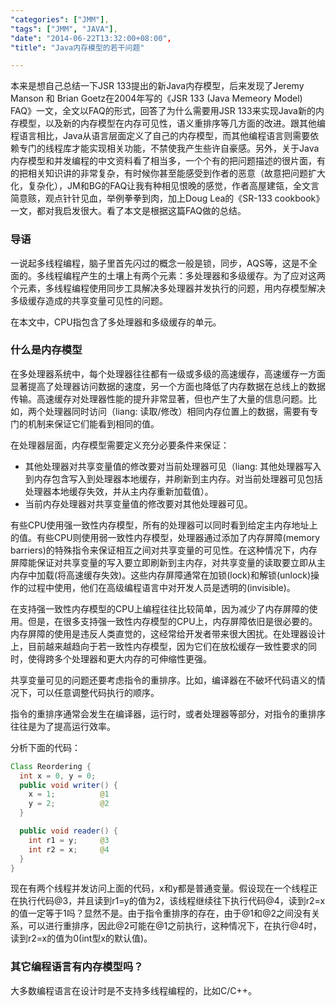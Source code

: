 ```yaml
---
"categories": ["JMM"],
"tags": ["JMM", "JAVA"],
"date": "2014-06-22T13:32:00+08:00",
"title": "Java内存模型的若干问题"

---
```


本来是想自己总结一下JSR 133提出的新Java内存模型，后来发现了Jeremy Manson 和 Brian Goetz在2004年写的《JSR 133 (Java Memeory Model) FAQ》一文，全文以FAQ的形式，回答了为什么需要用JSR 133来实现Java新的内存模型，以及新的内存模型在内存可见性，语义重排序等几方面的改进。跟其他编程语言相比，Java从语言层面定义了自己的内存模型，而其他编程语言则需要依赖专门的线程库才能实现相关功能，不禁使我产生些许自豪感。另外，关于Java内存模型和并发编程的中文资料看了相当多，一个个有的把问题描述的很片面，有的把相关知识讲的非常复杂，有时候你甚至能感受到作者的恶意（故意把问题扩大化，复杂化），JM和BG的FAQ让我有种相见恨晚的感觉，作者高屋建瓴，全文言简意赅，观点针针见血，举例拳拳到肉，加上Doug Lea的《SR-133 cookbook》一文，都对我启发很大。看了本文是根据这篇FAQ做的总结。

###  导语

一说起多线程编程，脑子里首先闪过的概念一般是锁，同步，AQS等，这是不全面的。多线程编程产生的土壤上有两个元素：多处理器和多级缓存。为了应对这两个元素，多线程编程使用同步工具解决多处理器并发执行的问题，用内存模型解决多级缓存造成的共享变量可见性的问题。

在本文中，CPU指包含了多处理器和多级缓存的单元。

### 什么是内存模型

在多处理器系统中，每个处理器往往都有一级或多级的高速缓存，高速缓存一方面显著提高了处理器访问数据的速度，另一个方面也降低了内存数据在总线上的数据传输。高速缓存对处理器性能的提升非常显著，但也产生了大量的信息问题。比如，两个处理器同时访问（liang: 读取/修改）相同内存位置上的数据，需要有专门的机制来保证它们能看到相同的值。

在处理器层面，内存模型需要定义充分必要条件来保证：

* 其他处理器对共享变量值的修改要对当前处理器可见（liang: 其他处理器写入到内存包含写入到处理器本地缓存，并刷新到主内存。对当前处理器可见包括处理器本地缓存失效，并从主内存重新加载值）。
* 当前内存处理器对共享变量值的修改要对其他处理器可见。

有些CPU使用强一致性内存模型，所有的处理器可以同时看到给定主内存地址上的值。有些CPU则使用弱一致性内存模型，处理器通过添加了内存屏障(memory barriers)的特殊指令来保证相互之间对共享变量的可见性。在这种情况下，内存屏障能保证对共享变量的写入要立即刷新到主内存，对共享变量的读取要立即从主内存中加载(将高速缓存失效)。这些内存屏障通常在加锁(lock)和解锁(unlock)操作的过程中使用，他们在高级编程语言中对开发人员是透明的(invisible)。

在支持强一致性内存模型的CPU上编程往往比较简单，因为减少了内存屏障的使用。但是，在很多支持强一致性内存模型的CPU上，内存屏障依旧是很必要的。内存屏障的使用是违反人类直觉的，这经常给开发者带来很大困扰。在处理器设计上，目前越来越趋向于若一致性内存模型，因为它们在放松缓存一致性要求的同时，使得跨多个处理器和更大内存的可伸缩性更强。

共享变量可见的问题还要考虑指令的重排序。比如，编译器在不破坏代码语义的情况下，可以任意调整代码执行的顺序。

指令的重排序通常会发生在编译器，运行时，或者处理器等部分，对指令的重排序往往是为了提高运行效率。

分析下面的代码：

```java
Class Reordering {
  int x = 0, y = 0;
  public void writer() {
    x = 1; 			@1
    y = 2;			@2
  }

  public void reader() {
    int r1 = y; 	@3
    int r2 = x; 	@4
  }
}
```

现在有两个线程并发访问上面的代码，x和y都是普通变量。假设现在一个线程正在执行代码@3，并且读到r1=y的值为2，该线程继续往下执行代码@4，读到r2=x的值一定等于1吗？显然不是。由于指令重排序的存在，由于@1和@2之间没有关系，可以进行重排序，因此@2可能在@1之前执行，这种情况下，在执行@4时，读到r2=x的值为0(int型x的默认值)。

### 其它编程语言有内存模型吗？

大多数编程语言在设计时是不支持多线程编程的，比如C/C++。